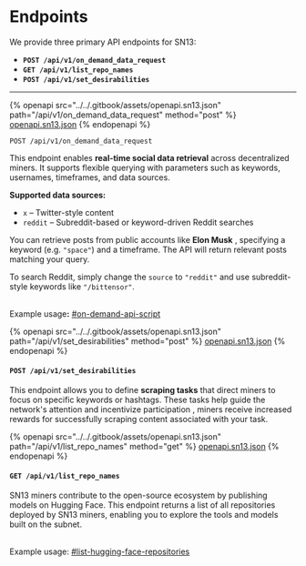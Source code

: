 # Endpoints

We provide three primary API endpoints for SN13:

* **`POST /api/v1/on_demand_data_request`**
* **`GET /api/v1/list_repo_names`**
* **`POST /api/v1/set_desirabilities`**

***

{% openapi src="../../.gitbook/assets/openapi.sn13.json" path="/api/v1/on_demand_data_request" method="post" %}
[openapi.sn13.json](../../.gitbook/assets/openapi.sn13.json)
{% endopenapi %}



`POST /api/v1/on_demand_data_request`

This endpoint enables **real-time social data retrieval** across decentralized miners. It supports flexible querying with parameters such as keywords, usernames, timeframes, and data sources.

**Supported data sources:**

* `x` – Twitter-style content
* `reddit` – Subreddit-based or keyword-driven Reddit searches

You can retrieve posts from public accounts like **Elon Musk** , specifying a keyword (e.g. `"space"`) and a timeframe. The API will return relevant posts matching your query.

To search Reddit, simply change the `source` to `"reddit"` and use subreddit-style keywords like `"/bittensor"`.

\
Example usag&#x65;**:** [#on-demand-api-script](examples.md#on-demand-api-script "mention")



{% openapi src="../../.gitbook/assets/openapi.sn13.json" path="/api/v1/set_desirabilities" method="post" %}
[openapi.sn13.json](../../.gitbook/assets/openapi.sn13.json)
{% endopenapi %}

#### `POST /api/v1/set_desirabilities`

This endpoint allows you to define **scraping tasks** that direct miners to focus on specific keywords or hashtags. These tasks help guide the network's attention and incentivize participation , miners receive increased rewards for successfully scraping content associated with your task.





{% openapi src="../../.gitbook/assets/openapi.sn13.json" path="/api/v1/list_repo_names" method="get" %}
[openapi.sn13.json](../../.gitbook/assets/openapi.sn13.json)
{% endopenapi %}

#### `GET /api/v1/list_repo_names`

SN13 miners contribute to the open-source ecosystem by publishing models on Hugging Face. This endpoint returns a list of all repositories deployed by SN13 miners, enabling you to explore the tools and models built on the subnet.

\
Example usage: [#list-hugging-face-repositories](examples.md#list-hugging-face-repositories "mention")
